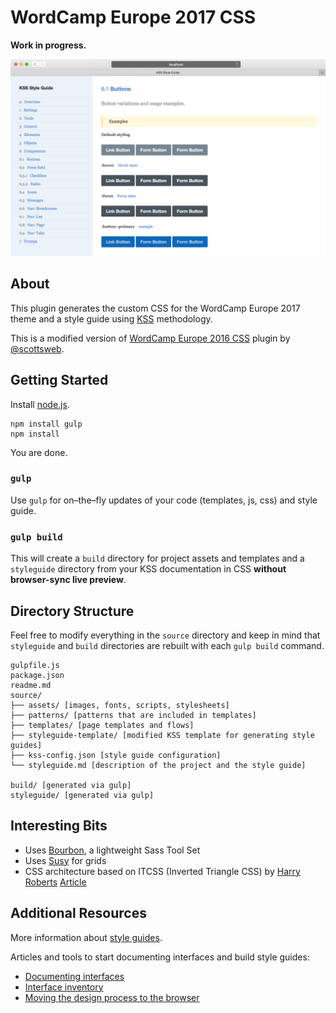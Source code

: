 # WordCamp Europe 2017 CSS

**Work in progress.**

![Style guide created with KSS methodology](screenshot.png)

## About

This plugin generates the custom CSS for the WordCamp Europe 2017 theme and a style guide using [KSS](http://warpspire.com/kss/) methodology.

This is a modified version of [WordCamp Europe 2016 CSS](https://github.com/scottsweb/wceu-2016-css) plugin by [@scottsweb](http://twitter.com/scottsweb).

## Getting Started

Install [node.js](http://nodejs.org).

	npm install gulp
	npm install

You are done.

### `gulp`

Use `gulp` for on–the–fly updates of your code (templates, js, css) and style guide.

### `gulp build`

This will create a `build` directory for project assets and templates and a `styleguide` directory from your KSS documentation in CSS **without browser-sync live preview**.

## Directory Structure

Feel free to modify everything in the `source` directory and keep in mind that `styleguide` and `build` directories are rebuilt with each `gulp build` command.

	gulpfile.js
	package.json
	readme.md
	source/
	├── assets/ [images, fonts, scripts, stylesheets]
	├── patterns/ [patterns that are included in templates]
	├── templates/ [page templates and flows]
	├── styleguide-template/ [modified KSS template for generating style guides]
	├── kss-config.json [style guide configuration]
	└── styleguide.md [description of the project and the style guide]

	build/ [generated via gulp]
	styleguide/ [generated via gulp]

## Interesting Bits

* Uses [Bourbon](bourbon.io), a lightweight Sass Tool Set
* Uses [Susy](susy.oddbird.net) for grids
* CSS architecture based on ITCSS (Inverted Triangle CSS) by [Harry Roberts](http://csswizardry.com) [Article](http://www.creativebloq.com/web-design/manage-large-css-projects-itcss-101517528)

## Additional Resources

More information about [style guides](http://www.styleguides.io/).

Articles and tools to start documenting interfaces and build style guides:

* [Documenting interfaces](http://polarnorth.org/blog/documenting-interfaces/)
* [Interface inventory](https://github.com/lucijanblagonic/interface-inventory/)
* [Moving the design process to the browser](http://polarnorth.org/blog/moving-the-design-process-to-the-browser/)